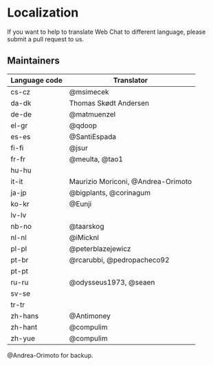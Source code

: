 # Localization

If you want to help to translate Web Chat to different language, please submit a pull request to us.

## Maintainers

| Language code  | Translator            |
| -------------- | --------------------- |
| cs-cz          | @msimecek             |
| da-dk          | Thomas Skødt Andersen |
| de-de          | @matmuenzel           |
| el-gr          | @qdoop                |
| es-es          | @SantiEspada          |
| fi-fi          | @jsur                 |
| fr-fr          | @meulta, @tao1        |
| hu-hu          |                       |
| it-it          | Maurizio Moriconi, @Andrea-Orimoto|
| ja-jp          | @bigplants, @corinagum|
| ko-kr          | @Eunji                |
| lv-lv          |                       |
| nb-no          | @taarskog             |
| nl-nl          | @iMicknl              |
| pl-pl          | @peterblazejewicz     |
| pt-br          | @rcarubbi, @pedropacheco92|
| pt-pt          |                       |
| ru-ru          | @odysseus1973, @seaen |
| sv-se          |                       |
| tr-tr          |                       |
| zh-hans        | @Antimoney            |
| zh-hant        | @compulim             |
| zh-yue         | @compulim             |

@Andrea-Orimoto for backup.
